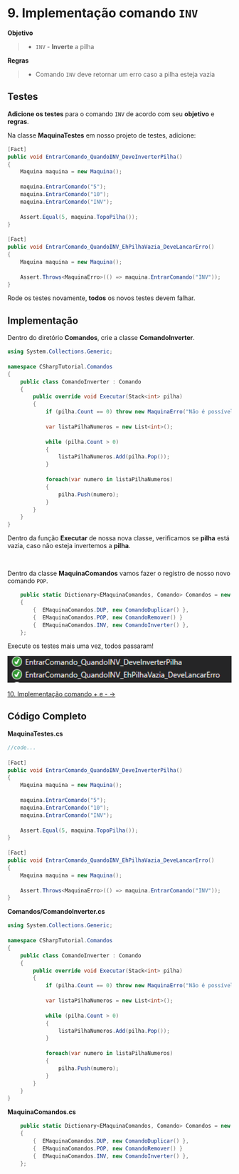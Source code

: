 # 9. Implementação comando `INV`

**Objetivo**
> * `INV` - **Inverte** a pilha

**Regras**
> * Comando `INV` deve retornar um erro caso a pilha esteja vazia

## Testes

**Adicione os testes** para o comando `INV` de acordo com seu **objetivo** e **regras**.

Na classe **MaquinaTestes** em nosso projeto de testes, adicione:
```C#
[Fact]
public void EntrarComando_QuandoINV_DeveInverterPilha()
{
    Maquina maquina = new Maquina();

    maquina.EntrarComando("5");
    maquina.EntrarComando("10");
    maquina.EntrarComando("INV");

    Assert.Equal(5, maquina.TopoPilha());
}

[Fact]
public void EntrarComando_QuandoINV_EhPilhaVazia_DeveLancarErro()
{
    Maquina maquina = new Maquina();

    Assert.Throws<MaquinaErro>(() => maquina.EntrarComando("INV"));
}
```

Rode os testes novamente, **todos** os novos testes devem falhar.

## Implementação

Dentro do diretório **Comandos**, crie a classe **ComandoInverter**.
```C#
using System.Collections.Generic;

namespace CSharpTutorial.Comandos
{
    public class ComandoInverter : Comando
    {
        public override void Executar(Stack<int> pilha)
        {
            if (pilha.Count == 0) throw new MaquinaErro("Não é possível executar 'INV' quando a pilha está vazia");

            var listaPilhaNumeros = new List<int>();

            while (pilha.Count > 0)
            {
                listaPilhaNumeros.Add(pilha.Pop());
            }
            
            foreach(var numero in listaPilhaNumeros)
            {
                pilha.Push(numero);
            }
        }
    }
}
```
Dentro da função **Executar** de nossa nova classe, verificamos se **pilha** está vazia, caso não esteja invertemos a **pilha**.

<br/>


Dentro da classe **MaquinaComandos** vamos fazer o registro de nosso novo comando `POP`.
```C#
    public static Dictionary<EMaquinaComandos, Comando> Comandos = new Dictionary<EMaquinaComandos, Comando>()
    {
        {  EMaquinaComandos.DUP, new ComandoDuplicar() },
        {  EMaquinaComandos.POP, new ComandoRemover() }
        {  EMaquinaComandos.INV, new ComandoInverter() },
    };
```

Execute os testes mais uma vez, todos passaram!

<div align="center">
	<img src="/imagens/tutorial/9.step-1.png" alt="Tests" width="650" /> 
</div>

[10. Implementação comando + e - &rarr;](https://github.com/Pampa-Devs/csharp-tutorial/blob/master/modulos/tutorial/10.comando-mais-menos.md)

## Código Completo

**MaquinaTestes.cs**
```C#
//code...

[Fact]
public void EntrarComando_QuandoINV_DeveInverterPilha()
{
    Maquina maquina = new Maquina();

    maquina.EntrarComando("5");
    maquina.EntrarComando("10");
    maquina.EntrarComando("INV");

    Assert.Equal(5, maquina.TopoPilha());
}

[Fact]
public void EntrarComando_QuandoINV_EhPilhaVazia_DeveLancarErro()
{
    Maquina maquina = new Maquina();

    Assert.Throws<MaquinaErro>(() => maquina.EntrarComando("INV"));
}
```

**Comandos/ComandoInverter.cs**
```C#
using System.Collections.Generic;

namespace CSharpTutorial.Comandos
{
    public class ComandoInverter : Comando
    {
        public override void Executar(Stack<int> pilha)
        {
            if (pilha.Count == 0) throw new MaquinaErro("Não é possível executar 'INV' quando a pilha está vazia");

            var listaPilhaNumeros = new List<int>();

            while (pilha.Count > 0)
            {
                listaPilhaNumeros.Add(pilha.Pop());
            }
            
            foreach(var numero in listaPilhaNumeros)
            {
                pilha.Push(numero);
            }
        }
    }
}
```

**MaquinaComandos.cs**
```C#
    public static Dictionary<EMaquinaComandos, Comando> Comandos = new Dictionary<EMaquinaComandos, Comando>()
    {
        {  EMaquinaComandos.DUP, new ComandoDuplicar() },
        {  EMaquinaComandos.POP, new ComandoRemover() }
        {  EMaquinaComandos.INV, new ComandoInverter() },
    };
```
